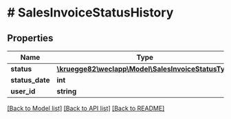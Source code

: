 # # SalesInvoiceStatusHistory

## Properties

Name | Type | Description | Notes
------------ | ------------- | ------------- | -------------
**status** | [**\kruegge82\weclapp\Model\SalesInvoiceStatusType**](SalesInvoiceStatusType.md) |  | [optional]
**status_date** | **int** |  | [optional]
**user_id** | **string** |  | [optional]

[[Back to Model list]](../../README.md#models) [[Back to API list]](../../README.md#endpoints) [[Back to README]](../../README.md)
